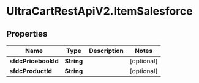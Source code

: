 # UltraCartRestApiV2.ItemSalesforce

## Properties
Name | Type | Description | Notes
------------ | ------------- | ------------- | -------------
**sfdcPricebookId** | **String** |  | [optional] 
**sfdcProductId** | **String** |  | [optional] 


